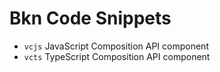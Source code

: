 # Bkn Code Snippets

- `vcjs` JavaScript Composition API component
- `vcts` TypeScript Composition API component